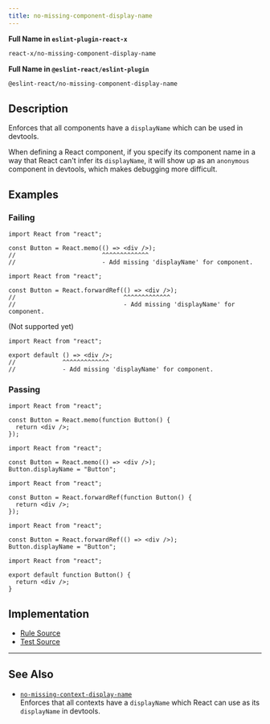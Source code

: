 ```yaml
---
title: no-missing-component-display-name
---
```


**Full Name in `eslint-plugin-react-x`**

```sh copy
react-x/no-missing-component-display-name
```

**Full Name in `@eslint-react/eslint-plugin`**

```sh copy
@eslint-react/no-missing-component-display-name
```

## Description

Enforces that all components have a `displayName` which can be used in devtools.

When defining a React component, if you specify its component name in a way that React can't infer its `displayName`, it will show up as an `anonymous` component in devtools, which makes debugging more difficult.

## Examples

### Failing

```tsx
import React from "react";

const Button = React.memo(() => <div />);
//                        ^^^^^^^^^^^^^
//                        - Add missing 'displayName' for component.
```

```tsx
import React from "react";

const Button = React.forwardRef(() => <div />);
//                              ^^^^^^^^^^^^^
//                              - Add missing 'displayName' for component.
```

(Not supported yet)

```tsx
import React from "react";

export default () => <div />;
//             ^^^^^^^^^^^^^
//             - Add missing 'displayName' for component.
```

### Passing

```tsx
import React from "react";

const Button = React.memo(function Button() {
  return <div />;
});
```

```tsx
import React from "react";

const Button = React.memo(() => <div />);
Button.displayName = "Button";
```

```tsx
import React from "react";

const Button = React.forwardRef(function Button() {
  return <div />;
});
```

```tsx
import React from "react";

const Button = React.forwardRef(() => <div />);
Button.displayName = "Button";
```

```tsx
import React from "react";

export default function Button() {
  return <div />;
}
```

## Implementation

- [Rule Source](https://github.com/Rel1cx/eslint-react/tree/main/packages/plugins/eslint-plugin-react-x/src/rules/no-missing-component-display-name.ts)
- [Test Source](https://github.com/Rel1cx/eslint-react/tree/main/packages/plugins/eslint-plugin-react-x/src/rules/no-missing-component-display-name.spec.ts)

---

## See Also

- [`no-missing-context-display-name`](./no-missing-context-display-name)\
  Enforces that all contexts have a `displayName` which React can use as its `displayName` in devtools.
